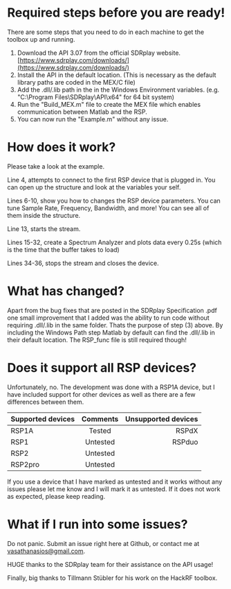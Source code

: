 # Required steps before you are ready!
There are some steps that you need to do in each machine to get the toolbox up and running.

  1. Download the API 3.07 from the official SDRplay website. [https://www.sdrplay.com/downloads/](https://www.sdrplay.com/downloads/)
  2. Install the API in the default location. (This is necessary as the default library paths are coded in the MEX/C file)
  3. Add the .dll/.lib path in the in the Windows Environment variables. (e.g. "C:\Program Files\SDRplay\API\x64" for 64 bit system)
  4. Run the "Build_MEX.m" file to create the MEX file which enables communication between Matlab and the RSP.
  5. You can now run the "Example.m" without any issue.

# How does it work?
Please take a look at the example. 

Line 4, attempts to connect to the first RSP device that is plugged in. You can open up the structure and look at the variables your self.

Lines 6-10, show you how to changes the RSP device parameters. You can  tune Sample Rate, Frequency, Bandwidth, and more! You can see all of them inside the structure.

Line 13, starts the stream.

Lines 15-32, create a Spectrum Analyzer and plots data every 0.25s (which is the time that the buffer takes to load)

Lines 34-36, stops the stream and closes the device. 

# What has changed?
Apart from the bug fixes that are posted in the SDRplay Specification .pdf one small improvement that I added was the ability to run code without requiring .dll/.lib 
in the same folder. Thats the purpose of step (3) above. By including the Windows Path step Matlab by default can find the .dll/.lib in their default location.
The RSP_func file is still required though!

# Does it support all RSP devices?
Unfortunately, no. The development was done with a RSP1A device, but I have included support for other devices as well as there are a few differences between them.

| Supported devices | Comments     | Unsupported devices  |
| ------------------|:------------:| --------------------:|
| RSP1A             | Tested       | RSPdX                |
| RSP1              | Untested     | RSPduo               |
| RSP2              | Untested     |                      |
| RSP2pro           | Untested     |                      |

If you use a device that I have marked as untested and it works without any issues please let me know and I will mark it as untested.
If it does not work as expected, please keep reading.

# What if I run into some issues?
Do not panic. Submit an issue right here at Github, or contact me at [vasathanasios@gmail.com](vasathanasios@gmail.com).

HUGE thanks to the SDRplay team for their assistance on the API usage!

Finally, big thanks to Tillmann Stübler for his work on the HackRF toolbox.
